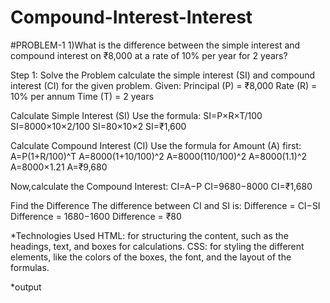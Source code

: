 # Compound-Interest-Interest
#PROBLEM-1
1)What is the difference between the simple interest and compound interest on ₹8,000 at a rate of 10% per year for 2 years?

Step 1: Solve the Problem
calculate the simple interest (SI) and compound interest (CI) for the given problem.
Given:
Principal (P) = ₹8,000
Rate (R) = 10% per annum
Time (T) = 2 years

Calculate Simple Interest (SI)
Use the formula: SI=P×R×T/100
​SI=8000×10×2/100
​SI=80×10×2
SI=₹1,600

Calculate Compound Interest (CI)
Use the formula for Amount (A) first: A=P(1+R/100)^T
A=8000(1+10/100)^2
A=8000(110/100)^2
A=8000(1.1)^2 
A=8000×1.21
A=₹9,680

Now,calculate the Compound Interest: CI=A−P
CI=9680−8000
CI=₹1,680

Find the Difference
The difference between CI and SI is:
Difference = CI−SI
Difference = 1680−1600
Difference = ₹80

*Technologies Used
HTML: for structuring the content, such as the headings, text, and boxes for calculations.
CSS: for styling the different elements, like the colors of the boxes, the font, and the layout of the formulas.

*output

